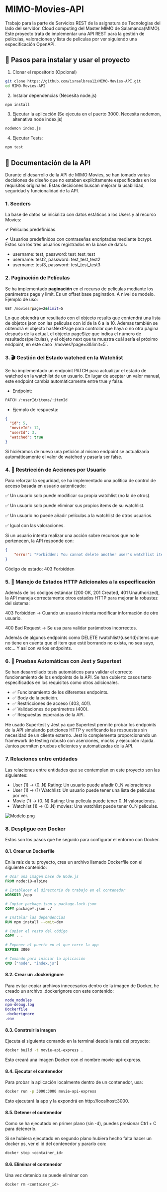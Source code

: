 # MIMO-Movies-API
Trabajo para la parte de Servicios REST de la asignatura de Tecnologías del lado del servidor. Cloud computing del Master MIMO de Salamanca(MIMO). Este proyecto trata de implementar una API REST para la gestión de películas, valoraciones y lista de películas por ver siguiendo una especificación OpenAPI.

## 📌 Pasos para instalar y usar el proyecto
1. Clonar el repositorio (Opcional)
```sh
git clone https://github.com/israelbrea12/MIMO-Movies-API.git
cd MIMO-Movies-API
```

2. Instalar dependencias (Necesita node.js)
``` sh
npm install
```

3. Ejecutar la aplicación (Se ejecuta en el puerto 3000. Necesita nodemon, altenativa node index.js) 
```sh
nodemon index.js
```

4. Ejecutar Tests:
```sh
npm test
```

## 📖 Documentación de la API
Durante el desarrollo de la API de MIMO Movies, se han tomado varias decisiones de diseño que no estaban explícitamente especificadas en los requisitos originales. Estas decisiones buscan mejorar la usabilidad, seguridad y funcionalidad de la API.

### 1. Seeders
La base de datos se inicializa con datos estáticos a los Users y al recurso Movies:

✔ Películas predefinidas.

✔ Usuarios predefinidos con contraseñas encriptadas mediante bcrypt. Estos son los tres usuarios registrados en la base de datos:
- username: test, password: test_test_test
- username: test2, password: test_test_test2
- username: test3, password: test_test_test3

### 2. Paginación de Películas  
Se ha implementado **paginación** en el recurso de películas mediante los parámetros page y limit.
Es un offset base pagination. A nivel de modelo.
Ejemplo de uso:  
```sh
GET /movies?page=2&limit=5
```
Lo que obtendrá un resultado con el objecto results que contendrá una lista de objetos json con las películas con id de la 6 a la 10.
Ademas también se obtendrá el objecto hasNextPage para controlar que haya o no otra página después de la actual, el objecto pageSize que indica el número de resultados(películas), y el objeto next que te muestra cuál sería el próximo endpoint, en este caso ´/movies?page=3&limit=5´.

### 3. 🎬 Gestión del Estado watched en la Watchlist
Se ha implementado un endpoint PATCH para actualizar el estado de watched en la watchlist de un usuario. En lugar de aceptar un valor manual, este endpoint cambia automáticamente entre true y false.
- Endpoint:
```sh
PATCH /:userId/items/:itemId
```

- Ejemplo de respuesta:
```json
{
  "id": 5,
  "movieId": 12,
  "userId": 3,
  "watched": true
}
```
Si hiciéramos de nuevo una petición al mismo endpoint se actualizaría automáticamente el valor de watched y pasaría ser false.

### 4. 🔐 Restricción de Acciones por Usuario
Para reforzar la seguridad, se ha implementado una política de control de acceso basada en usuario autenticado:

✅ Un usuario solo puede modificar su propia watchlist (no la de otros).

✅ Un usuario solo puede eliminar sus propios items de su watchlist.

✅ Un usuario no puede añadir películas a la watchlist de otros usuarios.

✅ Igual con las valoraciones.

Si un usuario intenta realizar una acción sobre recursos que no le pertenecen, la API responde con:
```json
{
    "error": "Forbidden: You cannot delete another user's watchlist item"
}
```

Código de estado: 403 Forbidden

### 5. 🚦 Manejo de Estados HTTP Adicionales a la especificación
Además de los códigos estándar (200 OK, 201 Created, 401 Unauthorized), la API maneja correctamente otros estados HTTP para mejorar la robustez del sistema:

403 Forbidden → Cuando un usuario intenta modificar información de otro usuario.

400 Bad Request → Se usa para validar parámetros incorrectos.

Además de algunos endpoints como DELETE /watchlist/{userId}/items que no tiene en cuenta que el item que esté borrando no exista, no sea suyo, etc... Y así con varios endpoints.

### 6. 🧪 Pruebas Automáticas con Jest y Supertest
Se han desarrollado tests automáticos para validar el correcto funcionamiento de los endpoints de la API. Se han cubierto casos tanto especificados en los requisitos como otros adicionales.
- ✅ Funcionamiento de los diferentes endpoints.
- ✅ Body de la petición.
- ✅ Restricciones de acceso (403, 401).
- ✅ Validaciones de parámetros (400).
- ✅ Respuestas esperadas de la API.

He usado Supertest y Jest ya que Supertest permite  probar los endpoints de la API simulando peticiones HTTP y verificando las respuestas sin necesidad de un cliente externo. Jest lo complementa proporcionando un framework de testing robusto con aserciones, mocks y ejecución rápida. Juntos permiten pruebas eficientes y automatizadas de la API.

### 7. Relaciones entre entidades
Las relaciones entre entidades que se contemplan en este proyecto son las siguientes:
- User (1) → (0..N) Rating: Un usuario puede añadir 0..N valoraciones 
- User (1) → (1) Watchlist: Un usuario puede tener una lista de películas por ver.
- Movie (1) → (0..N) Rating: Una película puede tener 0..N valoraciones.
- Watchlist (1) → (0..N) movies: Una watchlist puede tener 0..N películas.

![Modelo.png](static/cloudapi.png)

### 8. Despligue con Docker
Estos son los pasos que he seguido para configurar el entorno con Docker.

#### 8.1. Crear un Dockerfile
En la raíz de tu proyecto, crea un archivo llamado Dockerfile con el siguiente contenido:

```dockerfile
# Usar una imagen base de Node.js
FROM node:18-alpine

# Establecer el directorio de trabajo en el contenedor
WORKDIR /app

# Copiar package.json y package-lock.json
COPY package*.json ./

# Instalar las dependencias
RUN npm install --omit=dev

# Copiar el resto del código
COPY . .

# Exponer el puerto en el que corre la app
EXPOSE 3000

# Comando para iniciar la aplicación
CMD ["node", "index.js"]
```

#### 8.2. Crear un .dockerignore
Para evitar copiar archivos innecesarios dentro de la imagen de Docker, he creado un archivo .dockerignore con este contenido:

```lua
node_modules
npm-debug.log
Dockerfile
.dockerignore
.env
```

#### 8.3. Construir la imagen
Ejecuta el siguiente comando en la terminal desde la raíz del proyecto:

```sh
docker build -t movie-api-express .
```
Esto creará una imagen Docker con el nombre movie-api-express.

#### 8.4. Ejecutar el contenedor
Para probar la aplicación localmente dentro de un contenedor, usa:

```sh
docker run -p 3000:3000 movie-api-express
```
Esto ejecutará la app y la expondrá en http://localhost:3000.

#### 8.5. Detener el contenedor
Como se ha ejecutado en primer plano (sin -d), puedes presionar Ctrl + C para detenerlo.

Si se hubiera ejecutado en segundo plano hubiera hecho falta hacer un docker ps, ver el id del contenedor y pararlo con: 
```sh
docker stop <container_id>
```

#### 8.6. Eliminar el contenedor
Una vez detenido se puede eliminar con 
```sh
docker rm <container_id>
```

